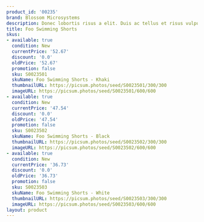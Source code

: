 ```yaml
---
product_id: '00235'
brand: Blossom Microsystems
description: Donec lobortis risus a elit. Duis ac tellus et risus vulputate vehicula.
title: Foo Swimming Shorts
skus:
- available: true
  condition: New
  currentPrice: '52.67'
  discount: '0.0'
  oldPrice: '52.67'
  promotion: false
  sku: S0023501
  skuName: Foo Swimming Shorts - Khaki
  thumbnailURL: https://picsum.photos/seed/S0023501/300/300
  imageURL: https://picsum.photos/seed/S0023501/600/600
- available: true
  condition: New
  currentPrice: '47.54'
  discount: '0.0'
  oldPrice: '47.54'
  promotion: false
  sku: S0023502
  skuName: Foo Swimming Shorts - Black
  thumbnailURL: https://picsum.photos/seed/S0023502/300/300
  imageURL: https://picsum.photos/seed/S0023502/600/600
- available: true
  condition: New
  currentPrice: '36.73'
  discount: '0.0'
  oldPrice: '36.73'
  promotion: false
  sku: S0023503
  skuName: Foo Swimming Shorts - White
  thumbnailURL: https://picsum.photos/seed/S0023503/300/300
  imageURL: https://picsum.photos/seed/S0023503/600/600
layout: product
---
```

